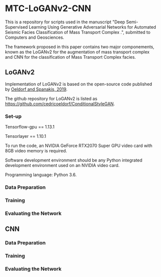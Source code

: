 # MTC-LoGANv2-CNN
This is a repository for scripts used in the manuscript "Deep Semi-Supervised Learning Using Generative Adversarial Networks for Automated Seismic Facies Classification of Mass Transport Complex .", submitted to Computers and Geosciences.

The framework proposed in this paper contains two major componements, known as the LoGANv2 for the augmentation of mass transport complex and CNN for the classification of Mass Transport Complex facies. 

## LoGANv2
Implementation of LoGANv2 is based on the open-source code published by [Oeldorf and Spanakis, 2019](https://arxiv.org/abs/1909.09974). 

The github repository for LoGANv2 is listed as https://github.com/cedricoeldorf/ConditionalStyleGAN. 

### Set-up

Tensorflow-gpu == 1.13.1

Tensorlayer == 1.10.1

To run the code, an NVIDIA GeForce RTX2070 Super GPU video card with 8GB video memory is required.

Software development environment should be any Python integrated development environment used on an NVIDIA video card.

Programming language: Python 3.6.

<!-- This content will not appear in the rendered Markdown -->


### Data Preparation
### Training

### Evaluating the Network

## CNN

### Data Preparation
### Training

### Evaluating the Network
